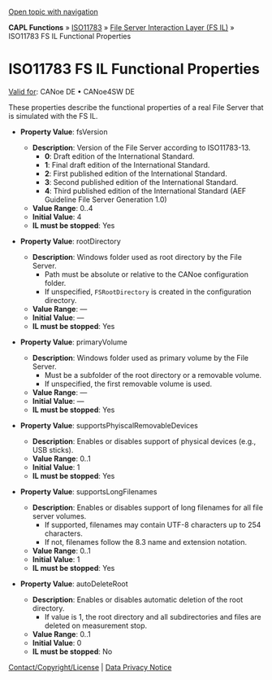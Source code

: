 [Open topic with navigation](../../../../../CANoeDEFamily.htm#Topics/CAPLFunctions/ISO11783/ISOInteractionLayerFS/CAPLfunctionsISOILFSProperties.md)

**CAPL Functions** » [ISO11783](../CAPLfunctionsISO11783Overview.md) » [File Server Interaction Layer (FS IL)](CAPLfunctionsISOILFSOverview.md) » ISO11783 FS IL Functional Properties

# ISO11783 FS IL Functional Properties

[Valid for](../../../Shared/FeatureAvailability.md): CANoe DE • CANoe4SW DE

These properties describe the functional properties of a real File Server that is simulated with the FS IL.

- **Property Value**: fsVersion
  - **Description**: Version of the File Server according to ISO11783-13.
    - **0**: Draft edition of the International Standard.
    - **1**: Final draft edition of the International Standard.
    - **2**: First published edition of the International Standard.
    - **3**: Second published edition of the International Standard.
    - **4**: Third published edition of the International Standard (AEF Guideline File Server Generation 1.0)
  - **Value Range**: 0..4
  - **Initial Value**: 4
  - **IL must be stopped**: Yes

- **Property Value**: rootDirectory
  - **Description**: Windows folder used as root directory by the File Server.
    - Path must be absolute or relative to the CANoe configuration folder.
    - If unspecified, `FSRootDirectory` is created in the configuration directory.
  - **Value Range**: —
  - **Initial Value**: —
  - **IL must be stopped**: Yes

- **Property Value**: primaryVolume
  - **Description**: Windows folder used as primary volume by the File Server.
    - Must be a subfolder of the root directory or a removable volume.
    - If unspecified, the first removable volume is used.
  - **Value Range**: —
  - **Initial Value**: —
  - **IL must be stopped**: Yes

- **Property Value**: supportsPhyiscalRemovableDevices
  - **Description**: Enables or disables support of physical devices (e.g., USB sticks).
  - **Value Range**: 0..1
  - **Initial Value**: 1
  - **IL must be stopped**: Yes

- **Property Value**: supportsLongFilenames
  - **Description**: Enables or disables support of long filenames for all file server volumes.
    - If supported, filenames may contain UTF-8 characters up to 254 characters.
    - If not, filenames follow the 8.3 name and extension notation.
  - **Value Range**: 0..1
  - **Initial Value**: 1
  - **IL must be stopped**: Yes

- **Property Value**: autoDeleteRoot
  - **Description**: Enables or disables automatic deletion of the root directory.
    - If value is 1, the root directory and all subdirectories and files are deleted on measurement stop.
  - **Value Range**: 0..1
  - **Initial Value**: 0
  - **IL must be stopped**: No

[Contact/Copyright/License](../../../Shared/ContactCopyrightLicense.md) | [Data Privacy Notice](https://www.vector.com/int/en/company/get-info/privacy-policy/)
